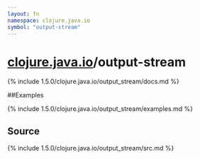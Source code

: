 ```yaml
---
layout: fn
namespace: clojure.java.io
symbol: "output-stream"
---
```


# [clojure.java.io](../)/output-stream

{% include 1.5.0/clojure.java.io/output_stream/docs.md %}

##Examples

{% include 1.5.0/clojure.java.io/output_stream/examples.md %}
## Source
{% include 1.5.0/clojure.java.io/output_stream/src.md %}

